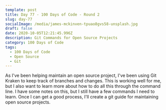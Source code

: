 ```yaml
---
template: post
title: Day 77 - 100 Days of Code - Round 2
slug: day-77
socialImage: /media/james-mckinven-tpuao8gvs58-unsplash.jpg
draft: false
date: 2020-10-05T12:21:45.996Z
description: Git Commands for Open Source Projects
category: 100 Days of Code
tags:
  - 100 Days of Code
  - Open Source
  - Git
---
```

As I've been helping maintain an open source project, I've been using Git Kraken to keep track of branches and changes. This is working well for me, but I also want to learn more about how to do all this through the command line. I have some notes on this, but I still have a few commands I need to learn. Once I can get a good process, I'll create a git guide for maintaining open source projects.
